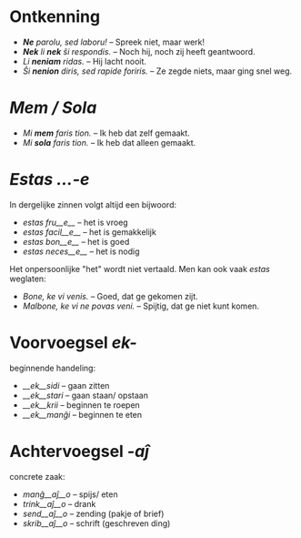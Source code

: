 # Ontkenning

- *__Ne__ parolu, sed laboru!*               – Spreek niet, maar werk!
- *__Nek__ li __nek__ ŝi respondis.*             – Noch hij, noch zij heeft geantwoord.
- *Li __neniam__ ridas.*                     – Hij lacht nooit.
- *Ŝi __nenion__ diris, sed rapide foriris.* – Ze zegde niets, maar ging snel weg.


# *Mem / Sola*

- *Mi __mem__ faris tion.*  – Ik heb dat zelf gemaakt.
- *Mi __sola__ faris tion.* – Ik heb dat alleen gemaakt.


# *Estas …-e*

In dergelijke zinnen volgt altijd een bijwoord:

- *estas fru__e__*   – het is vroeg
- *estas facil__e__* – het is gemakkelijk
- *estas bon__e__*   – het is goed
- *estas neces__e__* – het is nodig

Het onpersoonlijke "het" wordt niet vertaald. Men kan ook vaak *estas* weglaten:

- *Bone, ke vi venis.*            – Goed, dat ge gekomen zijt.
- *Malbone, ke vi ne povas veni.* – Spijtig, dat ge niet kunt komen.

 

# Voorvoegsel *ek-*

beginnende handeling:

- *__ek__sidi*  – gaan zitten
- *__ek__stari* – gaan staan/ opstaan
- *__ek__krii*  – beginnen te roepen
- *__ek__manĝi* – beginnen te eten
 

# Achtervoegsel *-aĵ*

concrete zaak:

- *manĝ__aĵ__o*  – spijs/ eten
- *trink__aĵ__o* – drank
- *send__aĵ__o*  – zending (pakje of brief)
- *skrib__aĵ__o* – schrift (geschreven ding)
 

